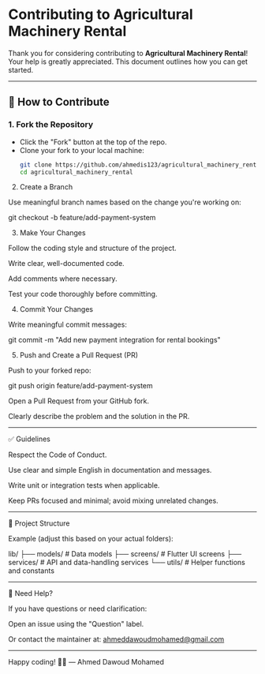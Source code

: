 
# Contributing to Agricultural Machinery Rental

Thank you for considering contributing to **Agricultural Machinery Rental**!  
Your help is greatly appreciated. This document outlines how you can get started.

---

## 📌 How to Contribute

### 1. Fork the Repository
- Click the "Fork" button at the top of the repo.
- Clone your fork to your local machine:
  ```bash
  git clone https://github.com/ahmedis123/agricultural_machinery_rental.git
  cd agricultural_machinery_rental

2. Create a Branch

Use meaningful branch names based on the change you're working on:

git checkout -b feature/add-payment-system


3. Make Your Changes

Follow the coding style and structure of the project.

Write clear, well-documented code.

Add comments where necessary.

Test your code thoroughly before committing.


4. Commit Your Changes

Write meaningful commit messages:

git commit -m "Add new payment integration for rental bookings"


5. Push and Create a Pull Request (PR)

Push to your forked repo:

git push origin feature/add-payment-system

Open a Pull Request from your GitHub fork.

Clearly describe the problem and the solution in the PR.



---

✅ Guidelines

Respect the Code of Conduct.

Use clear and simple English in documentation and messages.

Write unit or integration tests when applicable.

Keep PRs focused and minimal; avoid mixing unrelated changes.



---

📂 Project Structure

Example (adjust this based on your actual folders):

lib/
├── models/           # Data models
├── screens/          # Flutter UI screens
├── services/         # API and data-handling services
└── utils/            # Helper functions and constants


---

📧 Need Help?

If you have questions or need clarification:

Open an issue using the "Question" label.

Or contact the maintainer at: ahmeddawoudmohamed@gmail.com 



---

Happy coding! 🚜🌱
— Ahmed Dawoud Mohamed

